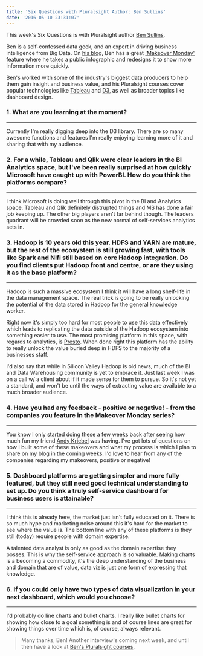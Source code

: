 ```yaml
---
title: 'Six Questions with Pluralsight Author: Ben Sullins'
date: '2016-05-10 23:31:07'
---
```


This week's Six Questions is with Pluralsight author [Ben Sullins](https://www.pluralsight.com/authors/ben-sullins).

Ben is a self-confessed data geek, and an expert in driving business intelligence from Big Data. On [his blog](http://bensullins.com/), Ben has a great ['Makeover Monday'](http://bensullins.com/category/makeover-monday/) feature where he takes a public infographic and redesigns it to show more information more quickly.

Ben's worked with some of the industry's biggest data producers to help them gain insight and business value, and his Pluralsight courses cover popular technologies like [Tableau](https://www.pluralsight.com/courses/big-data-analytics-tableau) and [D3](https://www.pluralsight.com/courses/d3js-data-visualization-fundamentals), as well as broader topics like dashboard design.

### 1. What are you learning at the moment?

* * *

Currently I'm really digging deep into the D3 library. There are so many awesome functions and features I'm really enjoying learning more of it and sharing that with my audience.

### 2. For a while, Tableau and Qlik were clear leaders in the BI Analytics space, but I've been really surprised at how quickly Microsoft have caught up with PowerBI. How do you think the platforms compare?

* * *

I think Microsoft is doing well through this pivot in the BI and Analytics space. Tableau and Qlik definitely distrupted things and MS has done a fair job keeping up. The other big players aren't far behind though. The leaders quadrant will be crowded soon as the new normal of self-services analytics sets in.

### 3. Hadoop is 10 years old this year. HDFS and YARN are mature, but the rest of the ecosystem is still growing fast, with tools like Spark and Nifi still based on core Hadoop integration. Do you find clients put Hadoop front and centre, or are they using it as the base platform?

* * *

Hadoop is such a massive ecosystem I think it will have a long shelf-life in the data management space. The real trick is going to be really unlocking the potential of the data stored in Hadoop for the general knowledge worker.

Right now it's simply too hard for most people to use this data effectively which leads to replicating the data outside of the Hadoop ecosystem into something easier to use. The most promising platform in this space, with regards to analytics, is [Presto](https://prestodb.io/). When done right this platform has the ability to really unlock the value buried deep in HDFS to the majority of a businesses staff.

I'd also say that while in Silicon Valley Hadoop is old news, much of the BI and Data Warehousing community is yet to embrace it. Just last week I was on a call w/ a client about if it made sense for them to pursue. So it's not yet a standard, and won't be until the ways of extracting value are available to a much broader audience.

### 4. Have you had any feedback - positive or negative! - from the companies you feature in the Makeover Monday series?

* * *

You know I only started doing these a few weeks back after seeing how much fun my friend [Andy Kriebel](http://vizwiz.blogspot.co.uk/) was having. I've got lots of questions on how I built some of these makeovers and what my process is which I plan to share on my blog in the coming weeks. I'd love to hear from any of the companies regarding my makeovers, positive or negative!

### 5. Dashboard platforms are getting simpler and more fully featured, but they still need good technical understanding to set up. Do you think a truly self-service dashboard for business users is attainable?

* * *

I think this is already here, the market just isn't fully educated on it. There is so much hype and marketing noise around this it's hard for the market to see where the value is. The bottom line with any of these platforms is they still (today) require people with domain expertise.

A talented data analyst is only as good as the domain expertise they posses. This is why the self-service approach is so valuable. Making charts is a becoming a commodity, it's the deep understanding of the business and domain that are of value, data viz is just one form of expressing that knowledge.

### 6. If you could only have two types of data visualization in your next dashboard, which would you choose?

* * *

I'd probably do line charts and bullet charts. I really like bullet charts for showing how close to a goal something is and of course lines are great for showing things over time which is, of course, always relevant.

> Many thanks, Ben! Another interview's coming next week, and until then have a look at [Ben's Pluralsight courses](https://www.pluralsight.com/authors/ben-sullins).

<!--kg-card-end: markdown-->